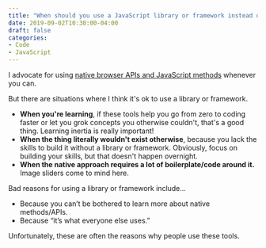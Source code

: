 ```yaml
---
title: "When should you use a JavaScript library or framework instead of vanilla JS?"
date: 2019-09-02T10:30:00-04:00
draft: false
categories:
- Code
- JavaScript
---
```


I advocate for using [native browser APIs and JavaScript methods](https://vanillajstoolkit.com/) whenever you can.

But there are situations where I think it's ok to use a library or framework.

- **When you're learning**, if these tools help you go from zero to coding faster or let you grok concepts you otherwise couldn't, that's a good thing. Learning inertia is really important!
- **When the thing literally wouldn't exist otherwise**, because you lack the skills to build it without a library or framework. Obviously, focus on building your skills, but that doesn't happen overnight.
- **When the native approach requires a lot of boilerplate/code around it.** Image sliders come to mind here.

Bad reasons for using a library or framework include...

- Because you can’t be bothered to learn more about native methods/APIs.
- Because “it’s what everyone else uses.”

Unfortunately, these are often the reasons why people use these tools.